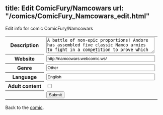 title: Edit ComicFury/Namcowars
url: "/comics/ComicFury_Namcowars_edit.html"
---
Edit info for comic ComicFury/Namcowars

<form name="comic" action="http://gaepostmail.appspot.com/comic/" method="post">
<table class="comicinfo">
<tr>
<th>Description</th><td><textarea name="description" cols="40" rows="3">A battle of non-epic proportions! Andore has assembled five classic Namco armies to fight in a competition to prove which is the most powerful! Updates Tue/Thu/Sat.</textarea></td>
</tr>
<tr>
<th>Website</th><td><input type="text" name="url" value="http://namcowars.webcomic.ws/" size="40"/></td>
</tr>
<tr>
<th>Genre</th><td><input type="text" name="genre" value="Other" size="40"/></td>
</tr>
<tr>
<th>Language</th><td><input type="text" name="language" value="English" size="40"/></td>
</tr>
<tr>
<th>Adult content</th><td><input type="checkbox" name="adult" value="adult" /></td>
</tr>
<tr>
<th></th><td>
<input type="hidden" name="comic" value="ComicFury_Namcowars" />
<input type="submit" name="submit" value="Submit" />
</td>
</tr>
</table>
</form>

Back to the [comic](ComicFury_Namcowars.html).
